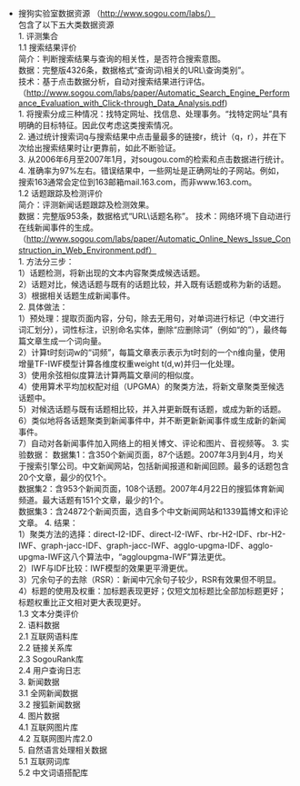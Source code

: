 - 搜狗实验室数据资源 （http://www.sogou.com/labs/）  
		  包含了以下五大类数据资源  
		   1. 评测集合   
			  1.1 搜索结果评价   
			 简介：判断搜索结果与查询的相关性，是否符合搜索意图。  
			 数据：完整版4326条，数据格式“查询词\相关的URL\查询类别”。  
			 技术：基于点击数据分析，自动对搜索结果进行评估。（http://www.sogou.com/labs/paper/Automatic_Search_Engine_Performance_Evaluation_with_Click-through_Data_Analysis.pdf)   
				1. 将搜索分成三种情况：找特定网址、找信息、处理事务。“找特定网址”具有明确的目标特征。因此仅考虑这类搜索情况。  
				2. 通过统计搜索词q与搜索结果中点击量最多的链接r，统计（q，r），并在下次给出搜索结果时让r更靠前，如此不断验证。  
				3. 从2006年6月至2007年1月，对sougou.com的检索和点击数据进行统计。  
				4. 准确率为97%左右。错误结果中，一些网址是正确网址的子网站。例如，搜索163通常会定位到163邮箱mail.163.com，而非www.163.com。        
			  1.2 话题跟踪及检测评价   
			 简介：评测新闻话题跟踪及检测效果。  
			 数据：完整版953条，数据格式“URL\话题名称”。
			 技术：网络环境下自动进行在线新闻事件的生成。（http://www.sogou.com/labs/paper/Automatic_Online_News_Issue_Construction_in_Web_Environment.pdf）    
				1. 方法分三步：  
					1）话题检测，将新出现的文本内容聚类成候选话题。  
					2）话题对比，候选话题与既有的话题比较，并入既有话题或称为新的话题。  
					3）根据相关话题生成新闻事件。  
				2. 具体做法：   
					1）预处理：提取页面内容，分句，除去无用句，对单词进行标记（中文进行词汇划分），词性标注，识别命名实体，删除“应删除词”（例如“的”），最终每篇文章生成一个词向量。  
					2）计算t时刻词w的“词频”，每篇文章表示表示为t时刻的一个n维向量，使用增量TF-IWF模型计算各维度权重weight t(d,w)并归一化处理。  
					3）使用余弦相似度算法计算两篇文章间的相似度。  
					4）使用算术平均加权配对组（UPGMA）的聚类方法，将新文章聚类至候选话题中。    
					5）对候选话题与既有话题相比较，并入并更新既有话题，或成为新的话题。  
					6）类似地将各话题聚类到新闻事件中，并不断更新新闻事件或生成新的新闻事件。    
					7）自动对各新闻事件加入网络上的相关博文、评论和图片、音视频等。 
				3. 实验数据：
					数据集1：含350个新闻页面，87个话题。2007年3月到4月，均关于搜索引擎公司。中文新闻网站，包括新闻报道和新闻回顾。最多的话题包含20个文章，最少的仅1个。  
					数据集2：含953个新闻页面，108个话题。2007年4月22日的搜狐体育新闻频道。最大话题有151个文章，最少的1个。  
					数据集3：含24872个新闻页面，选自多个中文新闻网站和1339篇博文和评论文章。
				4. 结果：  
					1）聚类方法的选择：direct-I2-IDF、direct-I2-IWF、rbr-H2-IDF、rbr-H2-IWF、graph-jacc-IDF、graph-jacc-IWF、agglo-upgma-IDF、agglo-upgma-IWF这八个算法中，“aggloupgma-IWF”算法更优。  
					2）IWF与IDF比较：IWF模型的效果更平滑更优。  
					3）冗余句子的去除（RSR）：新闻中冗余句子较少，RSR有效果但不明显。  
					4）标题的使用及权重：加标题表现更好；仅短文加标题比全部加标题更好；标题权重比正文相对更大表现更好。    
			  1.3 文本分类评价   
		   2. 语料数据  
			  2.1 互联网语料库  
			  2.2 链接关系库  
			  2.3 SogouRank库  
			  2.4 用户查询日志  
		   3. 新闻数据  
			  3.1 全网新闻数据  
			  3.2 搜狐新闻数据  
		   4. 图片数据  
			  4.1 互联网图片库  
			  4.2 互联网图片库2.0  
		   5. 自然语言处理相关数据  
			  5.1 互联网词库  
			  5.2 中文词语搭配库  
